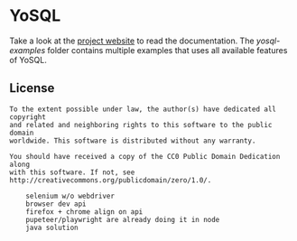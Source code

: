 # YoSQL

Take a look at the [project website](https://yosql.projects.metio.wtf/) to read the documentation. The *yosql-examples*
folder contains multiple examples that uses all available features of YoSQL.

## License

```
To the extent possible under law, the author(s) have dedicated all copyright
and related and neighboring rights to this software to the public domain
worldwide. This software is distributed without any warranty.

You should have received a copy of the CC0 Public Domain Dedication along
with this software. If not, see http://creativecommons.org/publicdomain/zero/1.0/.
```


```
    selenium w/o webdriver
    browser dev api
    firefox + chrome align on api
    pupeteer/playwright are already doing it in node
    java solution
```